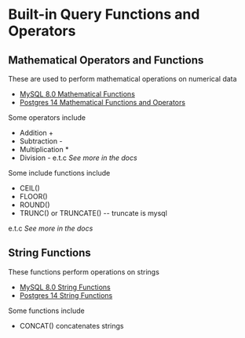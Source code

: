 # Built-in Query Functions and Operators

## Mathematical Operators and Functions

These are used to perform mathematical operations on numerical data

- [MySQL 8.0 Mathematical Functions](https://dev.mysql.com/doc/refman/8.0/en/mathematical-functions.html)
- [Postgres 14 Mathematical Functions and Operators](https://www.postgresql.org/docs/14/functions-math.html)

Some operators include

- Addition +
- Subtraction -
- Multiplication \*
- Division -
  e.t.c _See more in the docs_

Some include functions include

- CEIL()
- FLOOR()
- ROUND()
- TRUNC() or TRUNCATE() -- truncate is mysql

e.t.c _See more in the docs_

## String Functions

These functions perform operations on strings

- [MySQL 8.0 String Functions](https://dev.mysql.com/doc/refman/8.0/en/string-functions.html)
- [Postgres 14 String Functions](https://www.postgresql.org/docs/14/functions-string.html)

Some functions include

- CONCAT() concatenates strings
